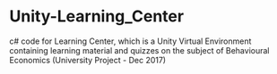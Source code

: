 # Unity-Learning_Center
c# code for Learning Center, which is a Unity Virtual Environment containing learning material and quizzes on the subject of Behavioural Economics (University Project - Dec 2017)
